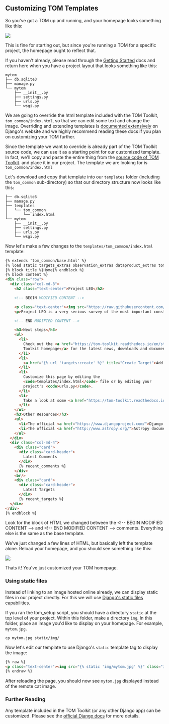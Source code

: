 Customizing TOM Templates
-------------------------

So you've got a TOM up and running, and your homepage looks something like this:

![](/_static/customize_templates_doc/tomhomepagenew.png)

This is fine for starting out, but since you're running a TOM for a specific
project, the homepage ought to reflect that.

If you haven't already, please read through the [Getting Started](/introduction/getting_started)
docs and return here when you have a project layout that looks something like this:


```
mytom
├── db.sqlite3
├── manage.py
└── mytom
    ├── __init__.py
    ├── settings.py
    ├── urls.py
    └── wsgi.py
```

We are going to override the html template included with the TOM Toolkit, `tom_common/index.html`,
so that we can edit some text and change the image. Overriding and extending templates is
[documented extensively](https://docs.djangoproject.com/en/2.1/howto/overriding-templates/) on
Django's website and we highly recommend reading these docs if you plan on customizing your
TOM further.

Since the template we want to override is already part of the TOM Toolkit source
code, we can use it as a starting point for our customized template. In fact,
we'll copy and paste the entire thing from the  [source code of TOM Toolkit](https://github.com/TOMToolkit/tom_base/blob/master/tom_common/templates/tom_common/index.html).
and place it in our project. The template we are looking for is `tom_common/index.html`

Let's download and copy that template into our `templates` folder
(including the `tom_common` sub-directory) so that our directory structure now
looks like this:

```
├── db.sqlite3
├── manage.py
├── templates
│   └── tom_common
│       └── index.html
└── mytom
    ├── __init__.py
    ├── settings.py
    ├── urls.py
    └── wsgi.py
```

Now let's make a few changes to the `templates/tom_common/index.html` template:

```html
{% extends 'tom_common/base.html' %}
{% load static targets_extras observation_extras dataproduct_extras tom_common_extras %}
{% block title %}Home{% endblock %}
{% block content %}
<div class="row">
  <div class="col-md-8">
    <h2 class="text-center">Project LEO</h2>

    <!-- BEGIN MODIFIED CONTENT -->

    <p class="text-center"><img src="https://raw.githubusercontent.com/TOMToolkit/tomtoolkit.github.io/master/assets/img/customize_templates_doc/sciencecat.jpg" class="img-fluid mx-auto"></p>
    <p>Project LEO is a very serious survey of the most important constellation.</p>

    <!-- END MODIFIED CONTENT -->

    <h3>Next steps</h3>
    <ul>
      <li>
        Check out the <a href="https://tom-toolkit.readthedocs.io/en/stable/" title="TOM Toolkit home page">TOM
        Toolkit homepage</a> for the latest news, downloads and documentation.
      </li>
      <li>
        <a href="{% url 'targets:create' %}" title="Create Target">Add your first target</a>.
      </li>
      <li>
        Customize this page by editing the
        <code>templates/index.html</code> file or by editing your
        project's <code>urls.py</code>.
      </li>
      <li>
        Take a look at some <a href="https://tom-toolkit.readthedocs.io/en/stable/customization/common_customizations.html">common first customizations</a>.
      </li>
    </ul>
    <h3>Other Resources</h3>
    <ul>
      <li>The official <a href="https://www.djangoproject.com/">Django documentation</a>.</li>
      <li>The official <a href="http://www.astropy.org/">Astropy documentation</a>.</li>
    </ul>
  </div>
  <div class="col-md-4">
    <div class="card">
      <div class="card-header">
        Latest Comments
      </div>
      {% recent_comments %}
    </div>
    <br/>
    <div class="card">
      <div class="card-header">
        Latest Targets
      </div>
      {% recent_targets %}
  </div>
</div>
{% endblock %}
```
Look for the block of HTML we changed between the <\!-- BEGIN MODIFIED CONTENT -->
and <\!-- END MODIFIED CONTENT --> comments. Everything else is the same as the
base template.

We've just changed a few lines of HTML, but basically left the template alone. Reload your homepage,
and you should see something like this:

![](/_static/customize_templates_doc/tomhomepagemod.png)

Thats it! You've just customized your TOM homepage.

### Using static files

Instead of linking to an image hosted online already, we can display static files
in our project directly. For this we will use [Django's static
files](https://docs.djangoproject.com/en/2.1/howto/static-files/) capabilities.

If you ran the tom_setup script, you should have a directory `static` at the top
level of your project. Within this folder, make a directory `img`. In this folder,
place an image you'd like to display on your homepage. For example, `mytom.jpg`.

    cp mytom.jpg static/img/

Now let's edit our template to use Django's `static` template tag to display the
image:

```html
{% raw %}
<p class="text-center"><img src="{% static 'img/mytom.jpg' %}" class="img-fluid mx-auto"></p>
{% endraw %}
```

After reloading the page, you should now see `mytom.jpg` displayed instead of the
remote cat image.

### Further Reading

Any template included in the TOM Toolkit (or any other Django app) can be customized. Please
see the [official Django docs](https://docs.djangoproject.com/en/2.1/howto/overriding-templates/)
for more details.
